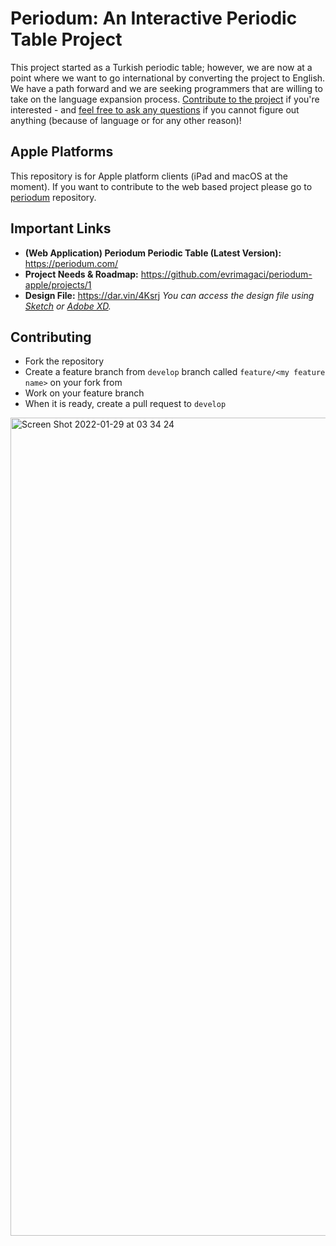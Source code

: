 # Periodum: An Interactive Periodic Table Project
This project started as a Turkish periodic table; however, we are now at a point where we want to go international by converting the project to English. We have a path forward and we are seeking programmers that are willing to take on the language expansion process. [Contribute to the project](https://github.com/evrimagaci/periodum-apple/blob/main/CONTRIBUTING.md) if you're interested - and [feel free to ask any questions](https://github.com/evrimagaci/periodum-apple/discussions) if you cannot figure out anything (because of language or for any other reason)!

## Apple Platforms

This repository is for Apple platform clients (iPad and macOS at the moment). If you want to contribute to the web based project please go to [periodum](https://github.com/evrimagaci/periodum) repository.

## Important Links
- **(Web Application) Periodum Periodic Table (Latest Version):** https://periodum.com/
- **Project Needs & Roadmap:** https://github.com/evrimagaci/periodum-apple/projects/1
- **Design File:** https://dar.vin/4Ksrj _You can access the design file using [Sketch](https://www.sketch.com/) or [Adobe XD](https://www.adobe.com/products/xd.html)._

## Contributing 
- Fork the repository
- Create a feature branch from `develop` branch called `feature/<my feature name>` on your fork from
- Work on your feature branch
- When it is ready, create a pull request to `develop`

<img width="1309" alt="Screen Shot 2022-01-29 at 03 34 24" src="https://user-images.githubusercontent.com/624974/151639253-fd5c964e-a356-4bcd-ad49-4b0950cd4bf0.png">
